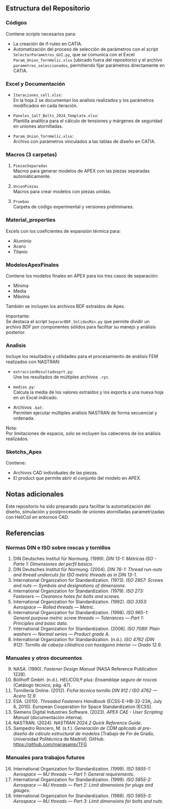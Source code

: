 ## Estructura del Repositorio

### Códigos
Contiene scripts necesarios para:
- La creación de if-rules en CATIA.
- Automatización del proceso de selección de parámetros con el script `SelectorParametros_GUI.py`, que se comunica con el Excel `Param_Union_TornHelic.xlsx` (ubicado fuera del repositorio) y el archivo `parametros_seleccionados`, permitiendo fijar parámetros directamente en CATIA.


### Excel y Documentación
- `Iteraciones_cell.xlsx`:  
  En la hoja 2 se documentan los análisis realizados y los parámetros modificados en cada iteración.
  
- `Paneles_1al7_Bolts_2024_Template.xlsx`:  
  Plantilla analítica para el cálculo de tensiones y márgenes de seguridad en uniones atornilladas.

- `Param_Union_TornHelic.xlsx`:  
  Archivo con parámetros vinculados a las tablas de diseño en CATIA.


### Macros (3 carpetas)

1. `PiezasSeparadas`  
   Macros para generar modelos de APEX con las piezas separadas automáticamente.

2. `UnionPiezas`  
   Macros para crear modelos con piezas unidas.

3. `Pruebas`  
   Carpeta de código experimental y versiones preliminares.


### Material_properties
Excels con los coeficientes de expansión térmica para:
- Aluminio
- Acero
- Titanio


### ModelosApexFinales
Contiene los modelos finales en APEX para los tres casos de separación:
- Mínima
- Media
- Máxima

También se incluyen los archivos BDF extraídos de Apex.

Importante:  
Se destaca el script `SepararBDF_SolidosMin.py` que permite dividir un archivo BDF por componentes sólidos para facilitar su manejo y análisis posterior.


### Analisis
Incluye los resultados y utilidades para el procesamiento de análisis FEM realizados con NASTRAN:

- `extraccionResultadosprt.py`:  
  Une los resultados de múltiples archivos `.rpt`.

- `medias.py`:  
  Calcula la media de los valores extraídos y los exporta a una nueva hoja en un Excel indicado.

- Archivos `.bat`:  
  Permiten ejecutar múltiples análisis NASTRAN de forma secuencial y ordenada.

Nota:  
Por limitaciones de espacio, solo se incluyen los cabeceros de los análisis realizados.


### Sketchs_Apex
Contiene:
- Archivos CAD individuales de las piezas.
- El product que permite abrir el conjunto del modelo en APEX.


## Notas adicionales

Este repositorio ha sido preparado para facilitar la automatización del diseño, simulación y postprocesado de uniones atornilladas parametrizadas con HeliCoil en entornos CAD.


## Referencias

### Normas DIN e ISO sobre roscas y tornillos

1. DIN Deutsches Institut für Normung. (1999). *DIN 13-1: Métricas ISO - Parte 1: Dimensiones del perfil básico*.
2. DIN Deutsches Institut für Normung. (2004). *DIN 76-1: Thread run-outs and thread undercuts for ISO metric threads as in DIN 13-1*.
3. International Organization for Standardization. (1973). *ISO 2857: Screws and nuts — Symbols and designations of dimensions*.
4. International Organization for Standardization. (1979). *ISO 273: Fasteners — Clearance holes for bolts and screws*.
5. International Organization for Standardization. (1992). *ISO 3353: Aerospace — Rolled threads — Metric*.
6. International Organization for Standardization. (1998). *ISO 965-1: General purpose metric screw threads — Tolerances — Part 1: Principles and basic data*.
7. International Organization for Standardization. (2006). *ISO 7089: Plain washers — Normal series — Product grade A*.
8. International Organization for Standardization. (n.d.). *ISO 4762 (DIN 912): Tornillo de cabeza cilíndrica con hexágono interior — Grado 12.9*.

### Manuales y otros documentos

9. NASA. (1990). *Fastener Design Manual* (NASA Reference Publication 1228).
10. Böllhoff GmbH. (n.d.). *HELICOIL® plus: Ensamblaje seguro de roscas* (Catálogo técnico, pág. 47).
11. Tornillería Online. (2012). *Ficha técnica tornillo DIN 912 / ISO 4762 — Acero 12.9*.
12. ESA. (2010). *Threaded Fasteners Handbook* (ECSS-E-HB-32-23A, July 6, 2010). European Cooperation for Space Standardization (ECSS).
13. Siemens Digital Industries Software. (2023). *APEX CAE - User Scripting Manual* (documentación interna).
14. NASTRAN. (2024). *NASTRAN 2024.2 Quick Reference Guide*.
15. Sampedro Roncero, M. (s.f.). *Generación de CDM aplicado al pre-diseño de cálculo estructural de modelos* [Trabajo de Fin de Grado, Universidad Politécnica de Madrid]. GitHub. https://github.com/mariasamp/TFG

### Manuales para trabajos futuros

16. International Organization for Standardization. (1999). *ISO 5855-1: Aerospace — MJ threads — Part 1: General requirements*.
17. International Organization for Standardization. (1999). *ISO 5855-2: Aerospace — MJ threads — Part 2: Limit dimensions for plugs and gauges*.
18. International Organization for Standardization. (1988). *ISO 5855-3: Aerospace — MJ threads — Part 3: Limit dimensions for bolts and nuts*.

